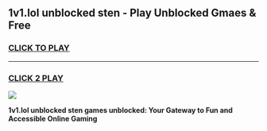 
## 1v1.lol unblocked sten - Play Unblocked Gmaes & Free
<h3>
<a href="https://news.freeplayer.one?title=1v1.lol_unblocked_sten&ref=23F">CLICK TO PLAY</a></h3>
<hr>

<h3>
<a href="https://news.freeplayer.one?title=1v1.lol_unblocked_sten&ref=23F">CLICK 2 PLAY</a>
  
</h3>

<a href="https://news.freeplayer.one?title=1v1.lol_unblocked_sten&ref=23F/"><img src="https://clearcache.store/games.png"></a>


**1v1.lol unblocked sten games unblocked: Your Gateway to Fun and Accessible Online Gaming**

